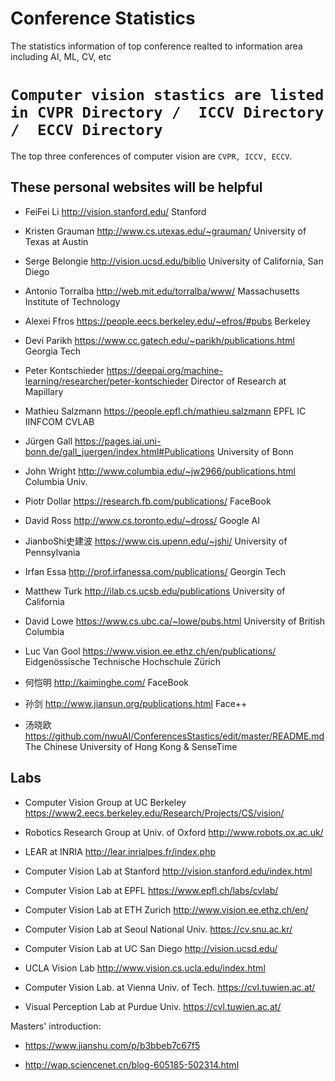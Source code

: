 Conference Statistics
===
The statistics information of top conference realted to information area including AI, ML, CV, etc

# `Computer vision stastics are listed in CVPR Directory /  ICCV Directory /  ECCV Directory`
The top three conferences of computer vision are `CVPR, ICCV, ECCV`. 
## These personal websites will be helpful 
  
 * FeiFei Li            http://vision.stanford.edu/                         Stanford

 * Kristen Grauman      http://www.cs.utexas.edu/~grauman/                  University of Texas at Austin
  
 * Serge Belongie       http://vision.ucsd.edu/biblio                       University of California, San Diego
  
 * Antonio Torralba     http://web.mit.edu/torralba/www/                    Massachusetts Institute of Technology
  
 * Alexei Ffros         https://people.eecs.berkeley.edu/~efros/#pubs       Berkeley
  
 * Devi Parikh          https://www.cc.gatech.edu/~parikh/publications.html  Georgia Tech
  
 * Peter Kontschieder   https://deepai.org/machine-learning/researcher/peter-kontschieder  Director of Research at Mapillary
  
 * Mathieu Salzmann     https://people.epfl.ch/mathieu.salzmann              EPFL IC IINFCOM CVLAB
  
 * Jürgen Gall          https://pages.iai.uni-bonn.de/gall_juergen/index.html#Publications  University of Bonn
  
 * John Wright          http://www.columbia.edu/~jw2966/publications.html    Columbia Univ.
  
 * Piotr Dollar         https://research.fb.com/publications/                FaceBook
  
 * David Ross           http://www.cs.toronto.edu/~dross/                    Google AI  

 * JianboShi史建波       https://www.cis.upenn.edu/~jshi/                    University of Pennsylvania

 * Irfan Essa           http://prof.irfanessa.com/publications/             Georgin Tech
  
 * Matthew Turk         http://ilab.cs.ucsb.edu/publications                University of California
  
 * David Lowe           https://www.cs.ubc.ca/~lowe/pubs.html               University of British Columbia
  
 * Luc Van Gool         https://www.vision.ee.ethz.ch/en/publications/      Eidgenössische Technische Hochschule Zürich
  
 * 何恺明               http://kaiminghe.com/                                FaceBook
  
 * 孙剑                 http://www.jiansun.org/publications.html             Face++
  
 * 汤晓欧               https://github.com/nwuAI/ConferencesStastics/edit/master/README.md   The Chinese University of Hong Kong & SenseTime
  
  ## Labs 
  
  * Computer Vision Group at UC Berkeley    https://www2.eecs.berkeley.edu/Research/Projects/CS/vision/
  
  * Robotics Research Group at Univ. of Oxford   http://www.robots.ox.ac.uk/
  
  * LEAR at INRIA    http://lear.inrialpes.fr/index.php
  
  * Computer Vision Lab at Stanford  http://vision.stanford.edu/index.html
  
  * Computer Vision Lab at EPFL    https://www.epfl.ch/labs/cvlab/
  
  * Computer Vision Lab at ETH Zurich  http://www.vision.ee.ethz.ch/en/
  
  * Computer Vision Lab at Seoul National Univ.   https://cv.snu.ac.kr/
  
  * Computer Vision Lab at UC San Diego  http://vision.ucsd.edu/
  
  * UCLA Vision Lab  http://www.vision.cs.ucla.edu/index.html
  
  * Computer Vision Lab. at Vienna Univ. of Tech.   https://cvl.tuwien.ac.at/
  
  * Visual Perception Lab at Purdue Univ.   https://cvl.tuwien.ac.at/
  
  
  
  
  Masters' introduction:
  
  * https://www.jianshu.com/p/b3bbeb7c67f5
  
  * http://wap.sciencenet.cn/blog-605185-502314.html


